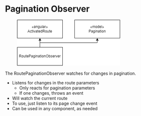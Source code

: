 # Pagination Observer



<figure><img src="../../../../.gitbook/assets/angular_observer.drawio (1).png" alt=""><figcaption></figcaption></figure>

The RoutePaginationObserver watches for changes in pagination.

* Listens for changes in the route parameters
  * Only reacts for pagination parameters
  * If one changes, throws an event
* Will watch the current route
* To use, just listen to its page change event
* Can be used in any component, as needed
